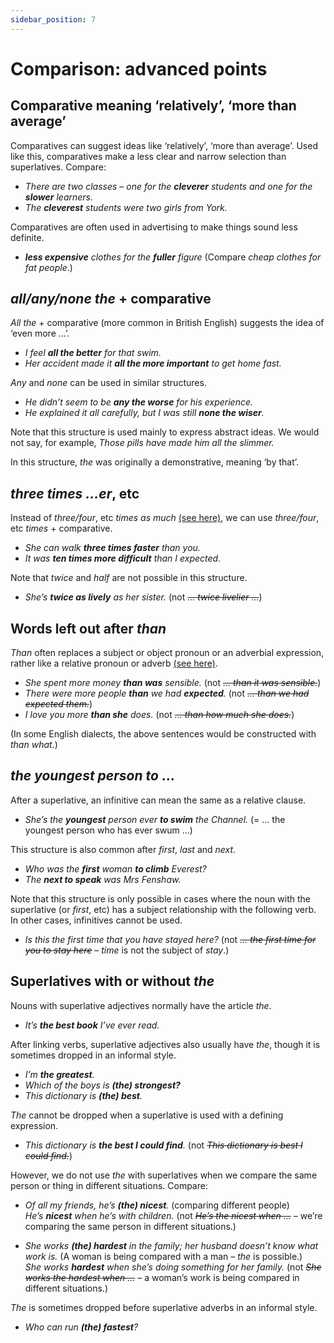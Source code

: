```yaml
---
sidebar_position: 7
---
```


# Comparison: advanced points

## Comparative meaning ‘relatively’, ‘more than average’

Comparatives can suggest ideas like ‘relatively’, ‘more than average’. Used like this, comparatives make a less clear and narrow selection than superlatives. Compare:

- *There are two classes – one for the **cleverer** students and one for the **slower** learners.*
- *The **cleverest** students were two girls from York.*

Comparatives are often used in advertising to make things sound less definite.

- ***less expensive** clothes for the **fuller** figure* (Compare *cheap clothes for fat people*.)

## *all/any/none the* + comparative

*All the* + comparative (more common in British English) suggests the idea of ‘even more …’.

- *I feel **all the better** for that swim.*
- *Her accident made it **all the more important** to get home fast.*

*Any* and *none* can be used in similar structures.

- *He didn’t seem to be **any the worse** for his experience.*
- *He explained it all carefully, but I was still **none the wiser**.*

Note that this structure is used mainly to express abstract ideas. We would not say, for example, *Those pills have made him all the slimmer.*

In this structure, *the* was originally a demonstrative, meaning ‘by that’.

## *three times …er*, etc

Instead of *three/four*, etc *times as much* [(see here)](./as-as-as-much-many-as#half-as--as-etc), we can use *three/four*, etc *times* + comparative.

- *She can walk **three times faster** than you.*
- *It was **ten times more difficult** than I expected.*

Note that *twice* and *half* are not possible in this structure.

- *She’s **twice as lively** as her sister.* (not *~~… twice livelier …~~*)

## Words left out after *than*

*Than* often replaces a subject or object pronoun or an adverbial expression, rather like a relative pronoun or adverb [(see here)](./../other-adverbial-clauses/than-and-as-clauses-leaving-out-subjects-etc).

- *She spent more money **than was** sensible.* (not *~~… than it was sensible.~~*)
- *There were more people **than** we had **expected**.* (not *~~… than we had expected them.~~*)
- *I love you more **than she** does.* (not *~~… than how much she does.~~*)

(In some English dialects, the above sentences would be constructed with *than what*.)

## *the youngest person to* …

After a superlative, an infinitive can mean the same as a relative clause.

- *She’s the **youngest** person ever **to swim** the Channel.* (= … the youngest person who has ever swum …)

This structure is also common after *first*, *last* and *next*.

- *Who was the **first** woman **to climb** Everest?*
- *The **next to speak** was Mrs Fenshaw.*

Note that this structure is only possible in cases where the noun with the superlative (or *first*, etc) has a subject relationship with the following verb. In other cases, infinitives cannot be used.

- *Is this the first time that you have stayed here?* (not *~~… the first time for you to stay here~~* – *time* is not the subject of *stay*.)

## Superlatives with or without *the*

Nouns with superlative adjectives normally have the article *the*.

- *It’s **the best book** I’ve ever read.*

After linking verbs, superlative adjectives also usually have *the*, though it is sometimes dropped in an informal style.

- *I’m **the greatest**.*
- *Which of the boys is **(the) strongest?***
- *This dictionary is **(the) best**.*

*The* cannot be dropped when a superlative is used with a defining expression.

- *This dictionary is **the best I could find**.* (not *~~This dictionary is best I could find.~~*)

However, we do not use *the* with superlatives when we compare the same person or thing in different situations. Compare:

- *Of all my friends, he’s **(the) nicest**.* (comparing different people)  
  *He’s **nicest** when he’s with children.* (not *~~He’s the nicest when …~~* – we’re comparing the same person in different situations.)

- *She works **(the) hardest** in the family; her husband doesn’t know what work is.* (A woman is being compared with a man – *the* is possible.)  
  *She works **hardest** when she’s doing something for her family.* (not *~~She works the hardest when …~~* – a woman’s work is being compared in different situations.)

*The* is sometimes dropped before superlative adverbs in an informal style.

- *Who can run **(the) fastest**?*
